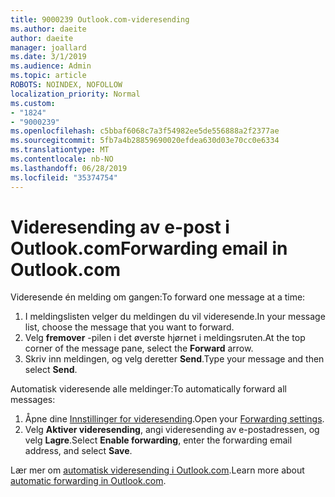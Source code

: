 ```yaml
---
title: 9000239 Outlook.com-videresending
ms.author: daeite
author: daeite
manager: joallard
ms.date: 3/1/2019
ms.audience: Admin
ms.topic: article
ROBOTS: NOINDEX, NOFOLLOW
localization_priority: Normal
ms.custom:
- "1824"
- "9000239"
ms.openlocfilehash: c5bbaf6068c7a3f54982ee5de556888a2f2377ae
ms.sourcegitcommit: 5fb7a4b28859690020efdea630d03e70cc0e6334
ms.translationtype: MT
ms.contentlocale: nb-NO
ms.lasthandoff: 06/28/2019
ms.locfileid: "35374754"
---
```

# <a name="forwarding-email-in-outlookcom"></a><span data-ttu-id="3008d-102">Videresending av e-post i Outlook.com</span><span class="sxs-lookup"><span data-stu-id="3008d-102">Forwarding email in Outlook.com</span></span>

<span data-ttu-id="3008d-103">Videresende én melding om gangen:</span><span class="sxs-lookup"><span data-stu-id="3008d-103">To forward one message at a time:</span></span>

1. <span data-ttu-id="3008d-104">I meldingslisten velger du meldingen du vil videresende.</span><span class="sxs-lookup"><span data-stu-id="3008d-104">In your message list, choose the message that you want to forward.</span></span>
2. <span data-ttu-id="3008d-105">Velg **fremover** -pilen i det øverste hjørnet i meldingsruten.</span><span class="sxs-lookup"><span data-stu-id="3008d-105">At the top corner of the message pane, select the **Forward** arrow.</span></span>
3. <span data-ttu-id="3008d-106">Skriv inn meldingen, og velg deretter **Send**.</span><span class="sxs-lookup"><span data-stu-id="3008d-106">Type your message and then select **Send**.</span></span>

<span data-ttu-id="3008d-107">Automatisk videresende alle meldinger:</span><span class="sxs-lookup"><span data-stu-id="3008d-107">To automatically forward all messages:</span></span>

1. <span data-ttu-id="3008d-108">Åpne dine [Innstillinger for videresending](https://outlook.live.com/mail/options/mail/forwarding/forwardingOption).</span><span class="sxs-lookup"><span data-stu-id="3008d-108">Open your [Forwarding settings](https://outlook.live.com/mail/options/mail/forwarding/forwardingOption).</span></span>
2. <span data-ttu-id="3008d-109">Velg **Aktiver videresending**, angi videresending av e-postadressen, og velg **Lagre**.</span><span class="sxs-lookup"><span data-stu-id="3008d-109">Select **Enable forwarding**, enter the forwarding email address, and select **Save**.</span></span>

<span data-ttu-id="3008d-110">Lær mer om [automatisk videresending i Outlook.com](https://support.office.com/article/6246987c-6c8f-4144-b255-14fc07007dad).</span><span class="sxs-lookup"><span data-stu-id="3008d-110">Learn more about [automatic forwarding in Outlook.com](https://support.office.com/article/6246987c-6c8f-4144-b255-14fc07007dad).</span></span>